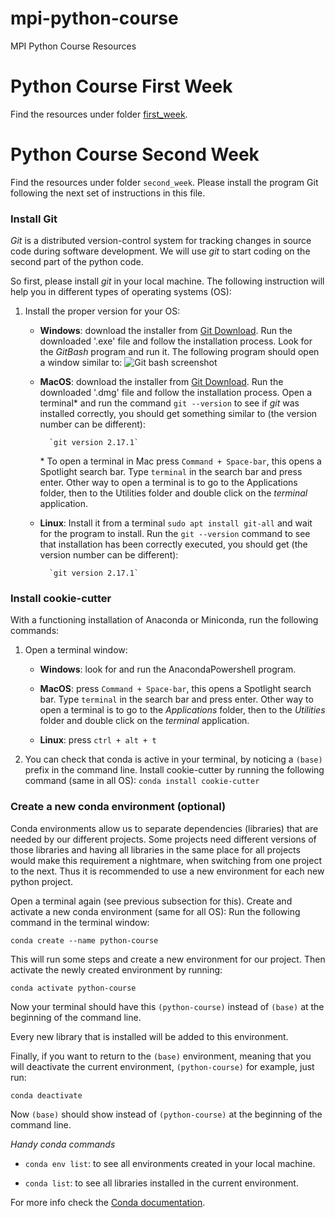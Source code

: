 # mpi-python-course
MPI Python Course Resources

# Python Course First Week
Find the resources under folder [first_week](https://github.com/dschurholz/mpi-python-course/first_week/). 

# Python Course Second Week
Find the resources under folder `second_week`. Please install the program Git following the next set of instructions in this file.

### Install Git
*Git* is a distributed version-control system for tracking changes in source code during software development. We will use *git* to start coding on the second part of the python code.

So first, please install *git* in your local machine. The following instruction will help you in different types of operating systems (OS):

1. Install the proper version for your OS:
    
    * **Windows**:
        download the installer from [Git Download](https://git-scm.com/downloads). Run the downloaded '.exe' file and follow the installation process. Look for the *GitBash* program and run it. The following program should open a window similar to:
            ![Git bash screenshot](https://www.logicbig.com/tutorials/misc/git/git-bash-shell/c/images/outputKey1.png "Windows Git Bash")

    * **MacOS**:
        download the installer from [Git Download](https://git-scm.com/downloads). Run the downloaded '.dmg' file and follow the installation process. Open a terminal\* and run the command `git --version` to see if *git* was installed correctly, you should get something similar to (the version number can be different):
            
            `git version 2.17.1`

        \* To open a terminal in Mac press `Command + Space-bar`, this opens a Spotlight search bar. Type `terminal` in the search bar and press enter. Other way to open a terminal is to go to the Applications folder, then to the Utilities folder and double click on the *terminal* application. 
 
    * **Linux**:
        Install it from a terminal `sudo apt install git-all` and wait for the program to install. Run the `git --version` command to see that installation has been correctly executed, you should get (the version number can be different):
            
            `git version 2.17.1`

### Install cookie-cutter
With a functioning installation of Anaconda or Miniconda, run the following commands:

1. Open a terminal window:

    * **Windows**: look for and run the AnacondaPowershell program.

    * **MacOS**: press `Command + Space-bar`, this opens a Spotlight search bar. Type `terminal` in the search bar and press enter. Other way to open a terminal is to go to the *Applications* folder, then to the *Utilities* folder and double click on the *terminal* application. 

    * **Linux**: press `ctrl + alt + t`

2. You can check that conda is active in your terminal, by noticing a `(base)` prefix in the command line. Install cookie-cutter by running the following command (same in all OS):
    `conda install cookie-cutter`

### Create a new conda environment (optional)
Conda environments allow us to separate dependencies (libraries) that are needed by our different projects. Some projects need different versions of those libraries and having all libraries in the same place for all projects would make this requirement a nightmare, when switching from one project to the next. Thus it is recommended to use a new environment for each new python project.

Open a terminal again (see previous subsection for this). Create and activate a new conda environment (same for all OS):
Run the following command in the terminal window:

`conda create --name python-course`

This will run some steps and create a new environment for our project. Then activate the newly created environment by running:

`conda activate python-course`

Now your terminal should have this `(python-course)` instead of `(base)` at the beginning of the command line.

Every new library that is installed will be added to this environment.

Finally, if you want to return to the `(base)` environment, meaning that you will deactivate the current environment, `(python-course)` for example, just run:

`conda deactivate`

Now `(base)` should show instead of `(python-course)` at the beginning of the command line.

*Handy conda commands*

* `conda env list`: to see all environments created in your local machine.

* `conda list`: to see all libraries installed in the current environment.

For more info check the [Conda documentation](https://docs.conda.io/en/latest/).